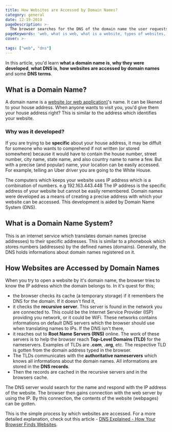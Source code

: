 ```yaml
---
title: How Websites are Accessed by Domain Names?
category: general
date: 12-19-2019
pageDescription: >-
  The browser searches for the DNS of the domain name the user requests. The DNS provides information such as the IP address to the browser thereby given the browser access to the contents of the website.
pageKeywords: 'web, what is web, what is a website, types of websites, static and dynamic, static and dynamic websites, introduction to the web, www'
cover: >-
  
tags: ["web", "dns"]
---
```


In this article, you'd learn **what a domain name is**, **why they were developed**, **what DNS is**, **how websites are accessed by domain names** and some **DNS terms**.

## What is a Domain Name?
A domain name is a [website (or web application)]()'s name. It can be likened to your house address. When anyone wants to visit you, you'd give them your house address right? This is similar to the address which identifies your website.

### Why was it developed?
If you are trying to be **specific** about your house address, it may be diffult for someone who wants to comprehend if not written (or stored somewhere) because it would have to contain the house number, street number, city name, state name, and also country name to name a few. But with a precise (and popular) name, your location can be easily accessed. For example, telling an Uber driver you are going to the White House.

The computers which keeps your website uses IP address which is a combination of numbers. e.g 192.163.443.448 The IP address is the specific address of your website but cannot be easily remembered. Domain names were developed as a means of creating a precise address with which your website can be accessed. This development is aided by Domain Name System (DNS).


## What is a Domain Name System?
This is an internet service which translates domain names (precise addresses) to their specific addresses. This is similar to a phonebook which stores numbers (addresses) by the defined names (domains). Generally, the DNS holds informations about domain names registered on it.

## How Websites are Accessed by Domain Names
When you try to open a website by it's domain name, the browser tries to know the IP address which the domain belongs to. In it's quest for this;
- the browser checks its cache (a temporary storage) if it remembers the DNS for the domain. If it doesn't find it,
- it checks the **recursive server**. This server is found in the network you are connected to. This could be the Internet Service Provider (ISP) providing you network, or it could be WiFi. These networks contains informations on default DNS servers which the browser should use when translating names to IPs. If the DNS isn't there,
- it reaches out to **Root Name Servers (RNS)** online. The work of these servers is to help the browser reach **Top-Level Domains (TLD)** for the nameservers. Examples of TLDs are **.com**, **.org**, etc. The respective TLD is gotten from the domain address typed in the browser.
- The TLDs communicates with the **authoritative nameservers** which knows all informations about the domain names. All informations are stored in the **DNS records**.
- Then the records are cached in the recursive servers and in the browsers cache.

The DNS server would search for the name and respond with the IP address of the website. The browser then gains connection with the web server by using the IP. By this connection, the contents of the website (webpages) can be gotten.

This is the simple process by which websites are accessed. For a more detailed explanation, check out this article - [DNS Explained - How Your Browser Finds Websites](https://scotch.io/tutorials/dns-explained-how-your-browser-finds-websites/amp).